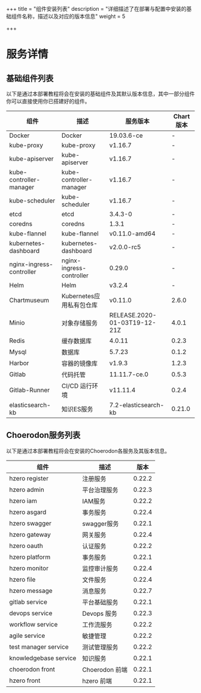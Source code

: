 +++
title = "组件安装列表"
description = "详细描述了在部署与配置中安装的基础组件名称，描述以及对应的版本信息"
weight = 5

+++

# 服务详情

## 基础组件列表

以下是通过本部署教程将会在安装的基础组件及其默认版本信息，其中一部分组件你可以直接使用你已搭建好的组件。

| 组件                     | 描述                     | 服务版本                     | Chart版本 |
| ------------------------ | ------------------------ | ---------------------------- | --------- |
| Docker                   | Docker                   | 19.03.6-ce                   | -         |
| kube-proxy               | kube-proxy               | v1.16.7                      | -         |
| kube-apiserver           | kube-apiserver           | v1.16.7                      | -         |
| kube-controller-manager  | kube-controller-manager  | v1.16.7                      | -         |
| kube-scheduler           | kube-scheduler           | v1.16.7                      | -         |
| etcd                     | etcd                     | 3.4.3-0                      | -         |
| coredns                  | coredns                  | 1.3.1                        | -         |
| kube-flannel             | kube-flannel             | v0.11.0-amd64                | -         |
| kubernetes-dashboard     | kubernetes-dashboard     | v2.0.0-rc5                   | -         |
| nginx-ingress-controller | nginx-ingress-controller | 0.29.0                       | -         |
| Helm                     | Helm                     | v3.2.4                       | -         |
| Chartmuseum              | Kubernetes应用私有包仓库  | v0.11.0                      | 2.6.0     |
| Minio                    | 对象存储服务              | RELEASE.2020-01-03T19-12-21Z | 4.0.1     |
| Redis                    | 缓存数据库                | 4.0.11                       | 0.2.3     |
| Mysql                    | 数据库                   | 5.7.23                       | 0.1.2     |
| Harbor                   | 容器的镜像库              | v1.9.3                      | 1.2.3     |
| Gitlab                   | 代码托管                 | 11.11.7-ce.0                 | 0.5.3     |
| Gitlab-Runner            | CI/CD 运行环境           | v11.11.4                     | 0.2.4     |
| elasticsearch-kb         | 知识ES服务               | 7.2-elasticsearch-kb         | 0.21.0    |

## Choerodon服务列表

以下是通过本部署教程将会在安装的Choerodon各服务及其版本信息。

| 组件                  | 描述           | 版本   |
| --------------------- | -------------- | ------ |
| hzero register        | 注册服务       | 0.22.2 |
| hzero admin           | 平台治理服务    | 0.22.3 |
| hzero iam             | IAM服务       | 0.22.2 |
| hzero asgard          | 事务服务       | 0.22.4 |
| hzero swagger         | swagger服务   | 0.22.1 |
| hzero gateway         | 网关服务       | 0.22.4 |
| hzero oauth           | 认证服务       | 0.22.2 |
| hzero platform        | 事务服务       | 0.22.1 |
| hzero monitor         | 监控审计服务    | 0.22.4 |
| hzero file            | 文件服务       | 0.22.4 |
| hzero message         | 消息服务       | 0.22.7 |
| gitlab service        | 平台基础服务    | 0.22.1 |
| devops service        | Devops 服务    | 0.22.3 |
| workflow service      | 工作流服务      | 0.22.2 |
| agile service         | 敏捷管理        | 0.22.2 |
| test manager service  | 测试管理服务     | 0.22.2 |
| knowledgebase service | 知识服务        | 0.22.1 |
| choerodon front       | Choerodon 前端  | 0.22.1 |
| hzero front           | hzero 前端      | 0.22.1 |

